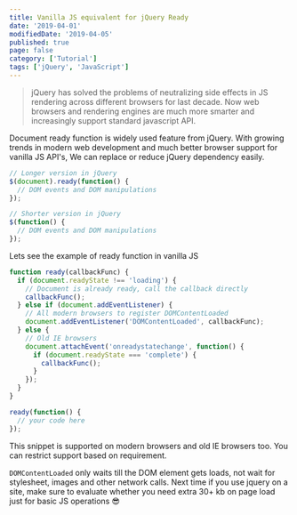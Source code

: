 ```yaml
---
title: Vanilla JS equivalent for jQuery Ready
date: '2019-04-01'
modifiedDate: '2019-04-05'
published: true
page: false
category: ['Tutorial']
tags: ['jQuery', 'JavaScript']
---
```


> jQuery has solved the problems of neutralizing side effects in JS rendering across different browsers for last decade. Now web browsers and rendering engines are much more smarter and increasingly support standard javascript API.

Document ready function is widely used feature from jQuery. With growing trends in modern web development and much better browser support for vanilla JS API's, We can replace or reduce jQuery dependency easily.

```javascript
// Longer version in jQuery
$(document).ready(function() {
  // DOM events and DOM manipulations
});
```

```javascript
// Shorter version in jQuery
$(function() {
  // DOM events and DOM manipulations
});
```

Lets see the example of ready function in vanilla JS

```javascript
function ready(callbackFunc) {
  if (document.readyState !== 'loading') {
    // Document is already ready, call the callback directly
    callbackFunc();
  } else if (document.addEventListener) {
    // All modern browsers to register DOMContentLoaded
    document.addEventListener('DOMContentLoaded', callbackFunc);
  } else {
    // Old IE browsers
    document.attachEvent('onreadystatechange', function() {
      if (document.readyState === 'complete') {
        callbackFunc();
      }
    });
  }
}

ready(function() {
  // your code here
});
```

This snippet is supported on modern browsers and old IE browsers too. You can restrict support based on requirement.

`DOMContentLoaded` only waits till the DOM element gets loads, not wait for stylesheet, images and other network calls. Next time if you use jquery on a site, make sure to evaluate whether you need extra 30+ kb on page load just for basic JS operations 😎
